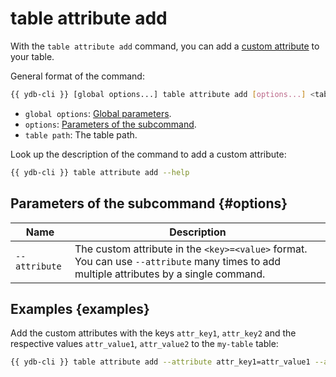 # table attribute add

With the `table attribute add` command, you can add a [custom attribute](../../concepts/datamodel/table.md#users-attr) to your table.

General format of the command:

```bash
{{ ydb-cli }} [global options...] table attribute add [options...] <table path>
```

* `global options`: [Global parameters](commands/global-options.md).
* `options`: [Parameters of the subcommand](#options).
* `table path`: The table path.

Look up the description of the command to add a custom attribute:

```bash
{{ ydb-cli }} table attribute add --help
```

## Parameters of the subcommand {#options}

| Name | Description |
| ---|--- |
| `--attribute` | The custom attribute in the `<key>=<value>` format. You can use `--attribute` many times to add multiple attributes by a single command. |

## Examples {examples}

Add the custom attributes with the keys `attr_key1`, `attr_key2` and the respective values `attr_value1`, `attr_value2` to the `my-table` table:

```bash
{{ ydb-cli }} table attribute add --attribute attr_key1=attr_value1 --attribute attr_key2=attr_value2 my-table
```